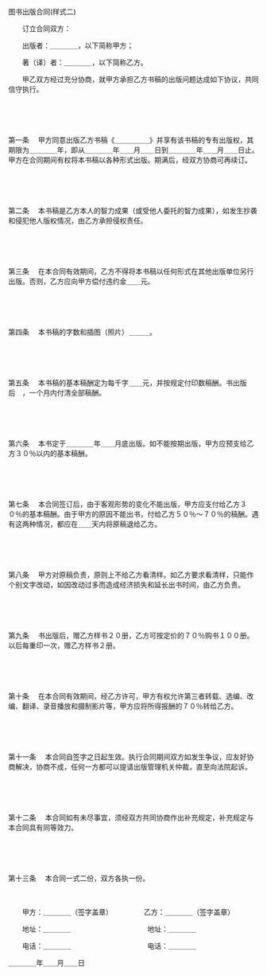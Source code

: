 



图书出版合同(样式二)



 

　　订立合同双方：

　　出版者：＿＿＿＿，以下简称甲方；

　　著（译）者：＿＿＿＿，以下简称乙方。

　　甲乙双方经过充分协商，就甲方承担乙方书稿的出版问题达成如下协议，共同信守执行。

　　

　　

第一条
　甲方同意出版乙方书稿《＿＿＿＿＿》并享有该书稿的专有出版权，其期限为＿＿＿＿年，即从＿＿＿＿年＿＿月＿＿日到＿＿＿＿年＿＿月＿＿日止。甲方在合同期间有权将本书稿以各种形式出版。期满后，经双方协商可再续订。

　　

　　

第二条
　本书稿是乙方本人的智力成果（或受他人委托的智力成果），如发生抄袭和侵犯他人版权情况，由乙方承担侵权责任。

　　

　　

第三条
　在本合同有效期间，乙方不得将本书稿以任何形式在其他出版单位另行出版。否则，乙方应向甲方偿付违约金＿＿元。

　　

　　

第四条
　本书稿的字数和插图（照片）＿＿＿。

　　

　　

第五条
　本书稿的基本稿酬定为每千字＿＿元，并按规定付印数稿酬。书出版后　，一个月内付清全部稿酬。

　　

　　

第六条
　本书定于＿＿＿＿年＿＿月底出版。如不能按期出版，甲方应预支给乙方３０％以内的基本稿酬。

　　

　　

第七条
　本合同签订后，由于客观形势的变化不能出版，甲方应支付给乙方３０％的基本稿酬。由于甲方的原因不能出书，付给乙方５０％～７０％的稿酬。遇有这两种情况，都应在＿＿天内将原稿退给乙方。

　　

　　

第八条
　甲方对原稿负责，原则上不给乙方看清样。如乙方要求看清样，只能作个别文字改动，如因改动过多而造成经济损失和延长出书时间，由乙方负责。

　　

　　

第九条
　书出版后，赠乙方样书２０册，乙方可按定价的７０％购书１００册。以后每重印一次，赠乙方样书２册。

　　

　　

第十条
　在本合同有效期间，经乙方许可，甲方有权允许第三者转载、选编、改编、翻译、录音播放和摄制影片等，甲方应将所得报酬的７０％转给乙方。

　　

　　

第十一条
　本合同自签字之日起生效。执行合同期间双方如发生争议，应友好协商解决，协商不成，任何一方都可以提请出版管理机关仲裁，直至向法院起诉。

　　

　　

第十二条
　本合同如有未尽事宜，须经双方共同协商作出补充规定，补充规定与本合同具有同等效力。

　　

　　

第十三条
　本合同一式二份，双方各执一份。

　　

　　甲方：＿＿＿＿（签字盖章）　　　　　乙方：＿＿＿＿（签字盖章）

　　地址：＿＿＿＿　　　　　　　　　　　地址：＿＿＿＿

　　电话：＿＿＿＿　　　　　　　　　　　电话：＿＿＿＿　　　　　　　　　　　　　　　　　　　　　　　　　


 ＿＿＿＿年＿＿月＿＿日
 
　　

